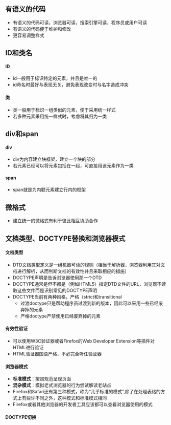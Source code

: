 ## 有语义的代码
- 有语义的代码可读，浏览器可读，搜索引擎可读，程序员或用户可读
- 有语义的代码便于维护和修改
- 更容易调整样式

## ID和类名
#### ID
- id一般用于标识特定的元素，并且是唯一的
- id命名时最好与表现无关，避免表现改变时与名字造成冲突

#### 类
- 类一般用于标识一组类似的元素，便于采用统一样式
- 若多种元素采用统一样式时，考虑将其归为一类

## div和span
#### div
- div为内容建立块框架，建立一个块的部分
- 若元素已经可以将元素包括在一起，可直接用该元素作为一类

#### span
- span就是为内联元素建立行内的框架

## 微格式
- 建立统一的微格式有利于彼此相互协助合作

## 文档类型、DOCTYPE替换和浏览器模式
#### 文档类型
- DTD文档类型定义是一组机器可读的规则（相当于解析器，浏览器利用其对文档进行解析，从而判断文档的有效性并且采取相应的措施）
- DOCTYPE声明是告诉浏览器使用那一个DTD
- DOCTYPE通常是但不都是（例如HTML5）指定DTD文件的URL，浏览器不读取这些文件而是识别常见的DOCTYPE声明
- DOCTYPE当前有两种风格，严格（strict和transitional
    - 过渡doctype只是帮助程序员过渡到新的版本，因此可以采用一些已经废弃掉的元素
    - 严格doctype严禁使用已经废弃掉的元素

#### 有效性验证
- 可以使用W3C验证器或者Firefox的Web Developer Extension等插件对HTML进行验证
- HTML验证器国语严格，不必完全听任验证器

#### 浏览器模式
- **标准模式**：按照规范呈现页面
- **混杂模式**：模拟老式浏览器的行为尝试解读老站点
- Firefox和Safari还有第三种模式，称为“几乎标准的模式”,除了在处理表格的方式上有些许不同之外，这种模式和标准模式相同
- Firefox或者其他浏览器的开发者工具应该都可以查看浏览器使用的模式

#### DOCTYPE切换
